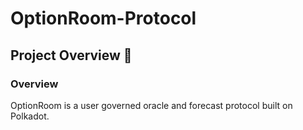# OptionRoom-Protocol

## Project Overview :page_facing_up: 

### Overview
  OptionRoom is a user governed oracle and forecast protocol built on Polkadot.

